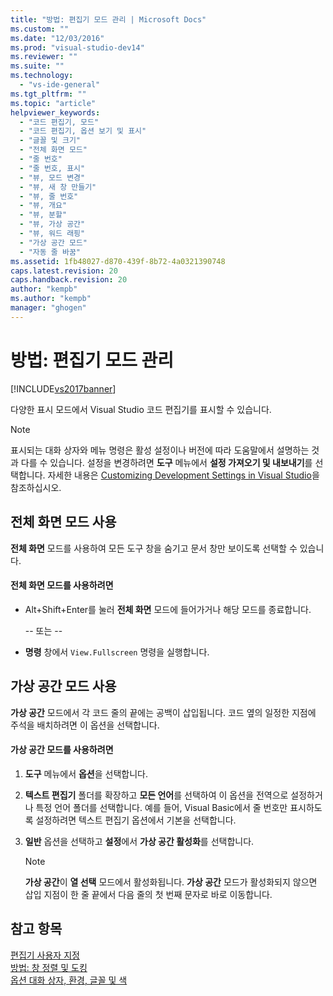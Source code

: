 ```yaml
---
title: "방법: 편집기 모드 관리 | Microsoft Docs"
ms.custom: ""
ms.date: "12/03/2016"
ms.prod: "visual-studio-dev14"
ms.reviewer: ""
ms.suite: ""
ms.technology: 
  - "vs-ide-general"
ms.tgt_pltfrm: ""
ms.topic: "article"
helpviewer_keywords: 
  - "코드 편집기, 모드"
  - "코드 편집기, 옵션 보기 및 표시"
  - "글꼴 및 크기"
  - "전체 화면 모드"
  - "줄 번호"
  - "줄 번호, 표시"
  - "뷰, 모드 변경"
  - "뷰, 새 창 만들기"
  - "뷰, 줄 번호"
  - "뷰, 개요"
  - "뷰, 분할"
  - "뷰, 가상 공간"
  - "뷰, 워드 래핑"
  - "가상 공간 모드"
  - "자동 줄 바꿈"
ms.assetid: 1fb48027-d870-439f-8b72-4a0321390748
caps.latest.revision: 20
caps.handback.revision: 20
author: "kempb"
ms.author: "kempb"
manager: "ghogen"
---
```

# 방법: 편집기 모드 관리
[!INCLUDE[vs2017banner](../code-quality/includes/vs2017banner.md)]

다양한 표시 모드에서 Visual Studio 코드 편집기를 표시할 수 있습니다.  
  
> [!NOTE]
>  표시되는 대화 상자와 메뉴 명령은 활성 설정이나 버전에 따라 도움말에서 설명하는 것과 다를 수 있습니다.  설정을 변경하려면 **도구** 메뉴에서 **설정 가져오기 및 내보내기**를 선택합니다.  자세한 내용은 [Customizing Development Settings in Visual Studio](http://msdn.microsoft.com/ko-kr/22c4debb-4e31-47a8-8f19-16f328d7dcd3)을 참조하십시오.  
  
## 전체 화면 모드 사용  
 **전체 화면** 모드를 사용하여 모든 도구 창을 숨기고 문서 창만 보이도록 선택할 수 있습니다.  
  
#### 전체 화면 모드를 사용하려면  
  
-   Alt\+Shift\+Enter를 눌러 **전체 화면** 모드에 들어가거나 해당 모드를 종료합니다.  
  
     \-\- 또는 \-\-  
  
-   **명령** 창에서 `View.Fullscreen` 명령을 실행합니다.  
  
## 가상 공간 모드 사용  
 **가상 공간** 모드에서 각 코드 줄의 끝에는 공백이 삽입됩니다.  코드 옆의 일정한 지점에 주석을 배치하려면 이 옵션을 선택합니다.  
  
#### 가상 공간 모드를 사용하려면  
  
1.  **도구** 메뉴에서 **옵션**을 선택합니다.  
  
2.  **텍스트 편집기** 폴더를 확장하고 **모든 언어**를 선택하여 이 옵션을 전역으로 설정하거나 특정 언어 폴더를 선택합니다.  예를 들어, Visual Basic에서 줄 번호만 표시하도록 설정하려면 텍스트 편집기 옵션에서 기본을 선택합니다.  
  
3.  **일반** 옵션을 선택하고 **설정**에서 **가상 공간 활성화**를 선택합니다.  
  
    > [!NOTE]
    >  **가상 공간**이 **열 선택** 모드에서 활성화됩니다.  **가상 공간** 모드가 활성화되지 않으면 삽입 지점이 한 줄 끝에서 다음 줄의 첫 번째 문자로 바로 이동합니다.  
  
## 참고 항목  
 [편집기 사용자 지정](../ide/customizing-the-editor.md)   
 [방법: 창 정렬 및 도킹](../misc/how-to-arrange-and-dock-windows.md)   
 [옵션 대화 상자, 환경, 글꼴 및 색](../ide/reference/fonts-and-colors-environment-options-dialog-box.md)
